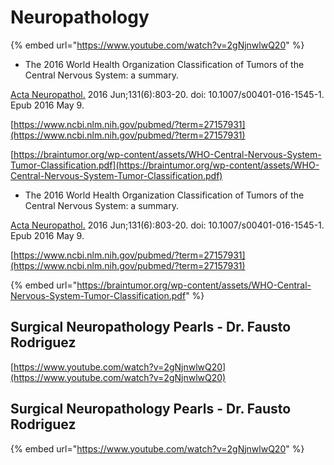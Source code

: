 # Neuropathology

{% embed url="https://www.youtube.com/watch?v=2gNjnwlwQ20" %}



* The 2016 World Health Organization Classification of Tumors of the Central Nervous System: a summary.

[Acta Neuropathol.](https://www.ncbi.nlm.nih.gov/pubmed/?term=27157931#) 2016 Jun;131\(6\):803-20. doi: 10.1007/s00401-016-1545-1. Epub 2016 May 9.

[https://www.ncbi.nlm.nih.gov/pubmed/?term=27157931](https://www.ncbi.nlm.nih.gov/pubmed/?term=27157931)

[https://braintumor.org/wp-content/assets/WHO-Central-Nervous-System-Tumor-Classification.pdf](https://braintumor.org/wp-content/assets/WHO-Central-Nervous-System-Tumor-Classification.pdf)

* The 2016 World Health Organization Classification of Tumors of the Central Nervous System: a summary.

[Acta Neuropathol.](https://www.ncbi.nlm.nih.gov/pubmed/?term=27157931#) 2016 Jun;131\(6\):803-20. doi: 10.1007/s00401-016-1545-1. Epub 2016 May 9.

[https://www.ncbi.nlm.nih.gov/pubmed/?term=27157931](https://www.ncbi.nlm.nih.gov/pubmed/?term=27157931)

{% embed url="https://braintumor.org/wp-content/assets/WHO-Central-Nervous-System-Tumor-Classification.pdf" %}

## Surgical Neuropathology Pearls - Dr. Fausto Rodriguez

[https://www.youtube.com/watch?v=2gNjnwlwQ20](https://www.youtube.com/watch?v=2gNjnwlwQ20)

## Surgical Neuropathology Pearls - Dr. Fausto Rodriguez

{% embed url="https://www.youtube.com/watch?v=2gNjnwlwQ20" %}



